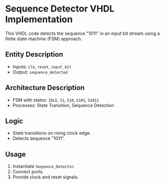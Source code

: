 # Sequence Detector VHDL Implementation

This VHDL code detects the sequence "1011" in an input bit stream using a finite state machine (FSM) approach.

## Entity Description

- Inputs: `clk`, `reset`, `input_bit`
- Output: `sequence_detected`

## Architecture Description

- FSM with states: `IDLE`, `S1`, `S10`, `S101`, `S1011`
- Processes: State Transition, Sequence Detection

## Logic

- State transitions on rising clock edge.
- Detects sequence "1011".

## Usage

1. Instantiate `Sequence_Detector`.
2. Connect ports.
3. Provide clock and reset signals.
